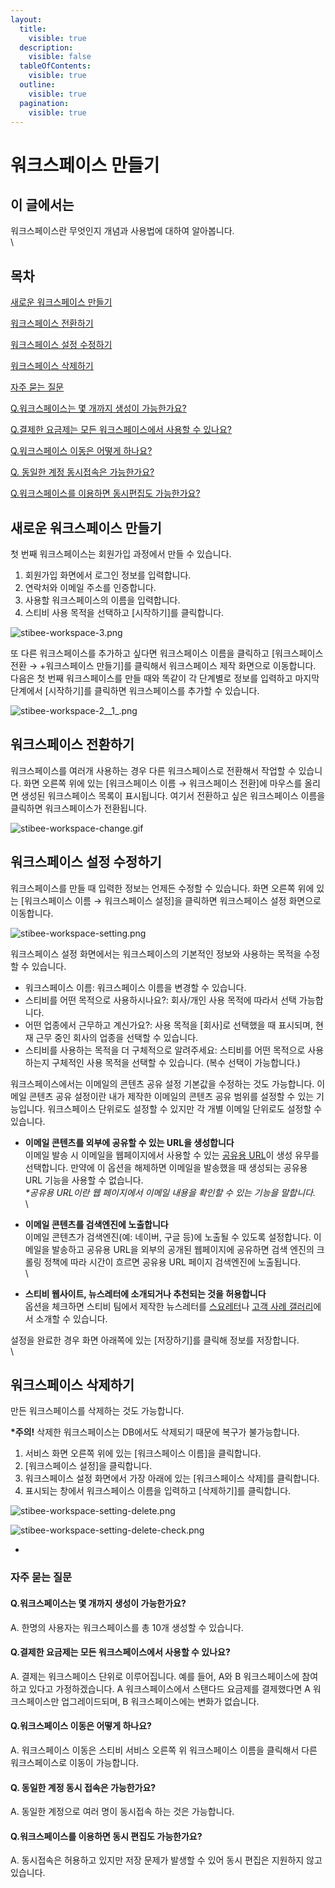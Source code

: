 ```yaml
---
layout:
  title:
    visible: true
  description:
    visible: false
  tableOfContents:
    visible: true
  outline:
    visible: true
  pagination:
    visible: true
---
```


# 워크스페이스 만들기

## 이 글에서는 <a href="#h_01hnhsz7qm3fcpzz6qh2eyxnpk" id="h_01hnhsz7qm3fcpzz6qh2eyxnpk"></a>

워크스페이스란 무엇인지 개념과 사용법에 대하여 알아봅니다.\
\


## 목차 <a href="#h_01hnhsz7qm9230xkhxhrtfwwys" id="h_01hnhsz7qm9230xkhxhrtfwwys"></a>

[새로운 워크스페이스 만들기](https://help.stibee.com/hc/ko/articles/6459682786703-%EC%9B%8C%ED%81%AC%EC%8A%A4%ED%8E%98%EC%9D%B4%EC%8A%A4-%EB%A7%8C%EB%93%A4%EA%B8%B0#h\_01GT1EY1DQHCKF5GRB8S1B4JC6)

[워크스페이스 전환하기](https://help.stibee.com/hc/ko/articles/6459682786703-%EC%9B%8C%ED%81%AC%EC%8A%A4%ED%8E%98%EC%9D%B4%EC%8A%A4-%EB%A7%8C%EB%93%A4%EA%B8%B0#h\_01GT1EY5V6DZSZ8HZN3ARNVZ2V)

[워크스페이스 설정 수정하기](https://help.stibee.com/hc/ko/articles/6459682786703-%EC%9B%8C%ED%81%AC%EC%8A%A4%ED%8E%98%EC%9D%B4%EC%8A%A4-%EB%A7%8C%EB%93%A4%EA%B8%B0#h\_01GT1EY9ZH79B8ATRE5NWDKAWN)

[워크스페이스 삭제하기](https://help.stibee.com/hc/ko/articles/6459682786703-%EC%9B%8C%ED%81%AC%EC%8A%A4%ED%8E%98%EC%9D%B4%EC%8A%A4-%EB%A7%8C%EB%93%A4%EA%B8%B0#h\_01GT1EYJ2ZK7ME9GHFN5KXBPMG)

[자주 묻는 질문](https://help.stibee.com/hc/ko/articles/6459682786703-%EC%9B%8C%ED%81%AC%EC%8A%A4%ED%8E%98%EC%9D%B4%EC%8A%A4-%EB%A7%8C%EB%93%A4%EA%B8%B0#h\_01GS9HG6DWNYW6ES064M6AT5TW)

[Q.워크스페이스는 몇 개까지 생성이 가능한가요?](https://help.stibee.com/hc/ko/articles/6459682786703-%EC%9B%8C%ED%81%AC%EC%8A%A4%ED%8E%98%EC%9D%B4%EC%8A%A4-%EB%A7%8C%EB%93%A4%EA%B8%B0#h\_01GS9HGFSJF17GF4DMJG11VMMY)

[Q.결제한 요금제는 모든 워크스페이스에서 사용할 수 있나요?](https://help.stibee.com/hc/ko/articles/6459682786703-%EC%9B%8C%ED%81%AC%EC%8A%A4%ED%8E%98%EC%9D%B4%EC%8A%A4-%EB%A7%8C%EB%93%A4%EA%B8%B0#h\_01GS9HJTPYXTFAXYCRJTBSF530)

[Q.워크스페이스 이동은 어떻게 하나요?](https://help.stibee.com/hc/ko/articles/6459682786703-%EC%9B%8C%ED%81%AC%EC%8A%A4%ED%8E%98%EC%9D%B4%EC%8A%A4-%EB%A7%8C%EB%93%A4%EA%B8%B0#h\_01GS9HK0EGQ36C898Q2ME616QN)

[Q. 동일한 계정 동시접속은 가능한가요?](https://help.stibee.com/hc/ko/articles/6459682786703-%EC%9B%8C%ED%81%AC%EC%8A%A4%ED%8E%98%EC%9D%B4%EC%8A%A4-%EB%A7%8C%EB%93%A4%EA%B8%B0#h\_01GS9HK5S674WQJB6GTE06QX18)

[Q.워크스페이스를 이용하면 동시편집도 가능한가요?](https://help.stibee.com/hc/ko/articles/6459682786703-%EC%9B%8C%ED%81%AC%EC%8A%A4%ED%8E%98%EC%9D%B4%EC%8A%A4-%EB%A7%8C%EB%93%A4%EA%B8%B0#h\_01GS9HKAVQRD2FV0YYT2PSPD34)

&#x20;

## 새로운 워크스페이스 만들기 <a href="#h_01gt1ey1dqhckf5grb8s1b4jc6" id="h_01gt1ey1dqhckf5grb8s1b4jc6"></a>

첫 번째 워크스페이스는 회원가입 과정에서 만들 수 있습니다.&#x20;

1. 회원가입 화면에서 로그인 정보를 입력합니다.
2. 연락처와 이메일 주소를 인증합니다.
3. 사용할 워크스페이스의 이름을 입력합니다.
4. 스티비 사용 목적을 선택하고 \[시작하기]를 클릭합니다.

![stibee-workspace-3.png](https://help.stibee.com/hc/article\_attachments/6462612191759)

&#x20;

또 다른 워크스페이스를 추가하고 싶다면 워크스페이스 이름을 클릭하고 \[워크스페이스 전환 → +워크스페이스 만들기]를 클릭해서 워크스페이스 제작 화면으로 이동합니다. 다음은 첫 번째 워크스페이스를 만들 때와 똑같이 각 단계별로 정보를 입력하고 마지막 단계에서 \[시작하기]를 클릭하면 워크스페이스를 추가할 수 있습니다.

![stibee-workspace-2\_\_1\_.png](https://help.stibee.com/hc/article\_attachments/6462640309903)

## 워크스페이스 전환하기 <a href="#h_01gt1ey5v6dzsz8hzn3arnvz2v" id="h_01gt1ey5v6dzsz8hzn3arnvz2v"></a>

워크스페이스를 여러개 사용하는 경우 다른 워크스페이스로 전환해서 작업할 수 있습니다. 화면 오른쪽 위에 있는 \[워크스페이스 이름 → 워크스페이스 전환]에 마우스를 올리면 생성된 워크스페이스 목록이 표시됩니다. 여기서 전환하고 싶은 워크스페이스 이름을 클릭하면 워크스페이스가 전환됩니다.

![stibee-workspace-change.gif](https://help.stibee.com/hc/article\_attachments/6459689526031)

&#x20;

## 워크스페이스 설정 수정하기 <a href="#h_01gt1ey9zh79b8atre5nwdkawn" id="h_01gt1ey9zh79b8atre5nwdkawn"></a>

워크스페이스를 만들 때 입력한 정보는 언제든 수정할 수 있습니다. 화면 오른쪽 위에 있는 \[워크스페이스 이름 → 워크스페이스 설정]을 클릭하면 워크스페이스 설정 화면으로 이동합니다.

![stibee-workspace-setting.png](https://help.stibee.com/hc/article\_attachments/6462613433359)

&#x20;

워크스페이스 설정 화면에서는 워크스페이스의 기본적인 정보와 사용하는 목적을 수정할 수 있습니다.

* 워크스페이스 이름: 워크스페이스 이름을 변경할 수 있습니다.
* 스티비를 어떤 목적으로 사용하시나요?: 회사/개인 사용 목적에 따라서 선택 가능합니다.
* 어떤 업종에서 근무하고 계신가요?: 사용 목적을 \[회사]로 선택했을 때 표시되며, 현재 근무 중인 회사의 업종을 선택할 수 있습니다.
* 스티비를 사용하는 목적을 더 구체적으로 알려주세요: 스티비를 어떤 목적으로 사용하는지 구체적인 사용 목적을 선택할 수 있습니다. (복수 선택이 가능합니다.)

워크스페이스에서는 이메일의 콘텐츠 공유 설정 기본값을 수정하는 것도 가능합니다. 이메일 콘텐츠 공유 설정이란 내가 제작한 이메일의 콘텐츠 공유 범위를 설정할 수 있는 기능입니다. 워크스페이스 단위로도 설정할 수 있지만 각 개별 이메일 단위로도 설정할 수 있습니다.

* **이메일 콘텐츠를 외부에 공유할 수 있는 URL을 생성합니다**\
  이메일 발송 시 이메일을 웹페이지에서 사용할 수 있는 [공유용 URL](https://help.stibee.com/hc/ko/articles/4756568756879)이 생성 유무를 선택합니다. 만약에 이 옵션을 해제하면 이메일을 발송했을 때 생성되는 공유용 URL 기능을 사용할 수 없습니다.\
  _\*공유용 URL이란 웹 페이지에서 이메일 내용을 확인할 수 있는 기능을 말합니다._\
  \

* **이메일 콘텐츠를 검색엔진에 노출합니다**\
  이메일 콘텐츠가 검색엔진(예: 네이버, 구글 등)에 노출될 수 있도록 설정합니다. 이메일을 발송하고 공유용 URL을 외부의 공개된 웹페이지에 공유하면 검색 엔진의 크롤링 정책에 따라 시간이 흐르면 공유용 URL 페이지 검색엔진에 노출됩니다.\
  \

* **스티비 웹사이트, 뉴스레터에 소개되거나 추천되는 것을 허용합니다**\
  옵션을 체크하면 스티비 팀에서 제작한 뉴스레터를 [스요레터](https://syoletter.stibee.com/)나 [고객 사례 갤러리](https://gallery.stibee.com/)에서 소개할 수 있습니다.&#x20;

설정을 완료한 경우 화면 아래쪽에 있는 \[저장하기]를 클릭해 정보를 저장합니다.\
\


## 워크스페이스 삭제하기 <a href="#h_01gt1eyj2zk7me9ghfn5kxbpmg" id="h_01gt1eyj2zk7me9ghfn5kxbpmg"></a>

만든 워크스페이스를 삭제하는 것도 가능합니다.&#x20;

**\*주의!** 삭제한 워크스페이스는 DB에서도 삭제되기 때문에 복구가 불가능합니다.

1. 서비스 화면 오른쪽 위에 있는 \[워크스페이스 이름]을 클릭합니다.
2. \[워크스페이스 설정]을 클릭합니다.
3. 워크스페이스 설정 화면에서 가장 아래에 있는 \[워크스페이스 삭제]를 클릭합니다.
4. 표시되는 창에서 워크스페이스 이름을 입력하고 \[삭제하기]를 클릭합니다.

![stibee-workspace-setting-delete.png](https://help.stibee.com/hc/article\_attachments/6462640799759)

![stibee-workspace-setting-delete-check.png](https://help.stibee.com/hc/article\_attachments/6462613420943)

* &#x20;

### 자주 묻는 질문 <a href="#h_01gs9hg6dwnyw6es064m6at5tw" id="h_01gs9hg6dwnyw6es064m6at5tw"></a>

#### Q.워크스페이스는 몇 개까지 생성이 가능한가요? <a href="#h_01gs9hgfsjf17gf4dmjg11vmmy" id="h_01gs9hgfsjf17gf4dmjg11vmmy"></a>

A. 한명의 사용자는 워크스페이스를 총 10개 생성할 수 있습니다.

&#x20;

#### Q.결제한 요금제는 모든 워크스페이스에서 사용할 수 있나요? <a href="#h_01gs9hjtpyxtfaxycrjtbsf530" id="h_01gs9hjtpyxtfaxycrjtbsf530"></a>

A. 결제는 워크스페이스 단위로 이루어집니다. 예를 들어, A와 B 워크스페이스에 참여하고 있다고 가정하겠습니다. A 워크스페이스에서 스탠다드 요금제를 결제했다면 A 워크스페이스만 업그레이드되며, B 워크스페이스에는 변화가 없습니다.

&#x20;

#### Q.워크스페이스 이동은 어떻게 하나요? <a href="#h_01gs9hk0egq36c898q2me616qn" id="h_01gs9hk0egq36c898q2me616qn"></a>

A. 워크스페이스 이동은 스티비 서비스 오른쪽 위 워크스페이스 이름을 클릭해서 다른 워크스페이스로 이동이 가능합니다.

&#x20;

#### Q. 동일한 계정 동시 접속은 가능한가요? <a href="#h_01gs9hk5s674wqjb6gte06qx18" id="h_01gs9hk5s674wqjb6gte06qx18"></a>

A. 동일한 계정으로 여러 명이 동시접속 하는 것은 가능합니다.

&#x20;

#### Q.워크스페이스를 이용하면 동시 편집도 가능한가요? <a href="#h_01gs9hkavqrd2fv0yyt2pspd34" id="h_01gs9hkavqrd2fv0yyt2pspd34"></a>

A. 동시접속은 허용하고 있지만 저장 문제가 발생할 수 있어 동시 편집은 지원하지 않고 있습니다.&#x20;
